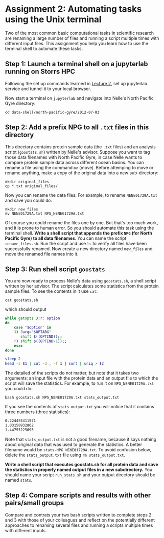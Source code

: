 # Assignment 2: Automating tasks using the Unix terminal
Two of the most common basic computational tasks in scientific research are renaming a large number of files and running a script multiple times with different input files. This assignment you help you learn how to use the terminal shell to automate these tasks.


## Step 1: Launch a terminal shell on a jupyterlab running on Storrs HPC

Following the set up commands learned in [Lecture 2](../lectures/02/README.md), set up jupyterlab service and tunnel it to your local browser.

Now start a terminal on `jupyterlab` and navigate into Nelle's North Pacific Gyre directory:

    cd data-shell/north-pacific-gyre/2012-07-03

## Step 2: Add a prefix NPG to all `.txt` files in this directory
This directory contains protein sample data (the `.txt` files) and an analysis script (`goostats.sh`) written by Nelle's advisor. Suppose you want to tag those data filenames with North Pacific Gyre, in case Nelle wants to compare protein sample data across different ocean basins.  You can rename a file using the command `mv` (move). Before attemping to move or rename anything, make a copy of the original data into a new sub-directory:

    mkdir original_files
    cp *.txt original_files/

Now you can rename the data files. For example, to rename `NENE01729A.txt` and save  you could do:

    mkdir new_files
    mv NENE01729A.txt NPG_NENE01729A.txt

Of course you could rename the files one by one. But that's too much work, and it is prone to human error. So you should automate this task using the terminal shell. **Write a shell script that appends the prefix `NPG` (for North Pacific Gyre) to all data filenames**. You can name the script `rename_files.sh`. Run the script and use `ls` to verify all files have been successfully renamed. Now create a new directory named `new_files` and move the renamed file names into it.

## Step 3: Run shell script `goostats`

You are now ready to process Nelle's data  using `goostats.sh`, a shell script written by her advisor. The script calculates some statistics from the protein sample files. To see the contents in it use `cat`:

    cat goostats.sh

which should output 

```BASH
while getopts J:r: option
do
    case "$option" in
    J) Jarg="$OPTARG"
       shift $((OPTIND));;
    r) shift $((OPTIND-1));;
    esac
done

sleep 2
head -3 $1 | cut -d , -f 1 | sort | uniq > $2
```

The detailed of the scripts do not matter, but note that it takes two arguments: an input file with the protein data and an output file to which the script will save the statistics. For example, to run it on `NPG_NENE01729A.txt` you could do:

    bash goostats.sh NPG_NENE01729A.txt stats_output.txt

If you see the contents of `stats_output.txt` you will notice that it contains three numbers (three statistics):

```BASH
0.224455411571
1.03150932862
1.44755225695
```

Note that `stats_output.txt` is not a good filename, because it says nothing about original data that was used to generate the statistics. A better filename would be `stats-NPG_NENE01729A.txt`. To avoid confusion below, delete the `stats_output.txt` file using `rm stats_output.txt`.  

**Write a shell script that executes goostats.sh for all protein data and save the statistics in properly named output files in a new subdirectory.** You should name your script `run_stats.sh` and your output directory should be named `stats`. 

## Step 4: Compare scripts and results with other pairs/small groups
Compare and contrats your two bash scripts written to complete steps 2 and 3 with those of your colleagues and reflect on the potentially different approaches to renaming several files and running a scripts multiple times with different inputs.

